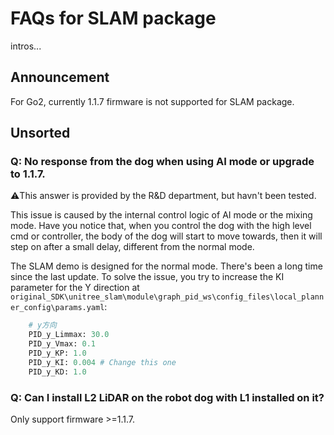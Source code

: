 # FAQs for SLAM package

intros...

## Announcement

For Go2, currently 1.1.7 firmware is not supported for SLAM package.

## Unsorted

### Q: No response from the dog when using AI mode or upgrade to 1.1.7.

⚠️This answer is provided by the R&D department, but havn't been tested.

This issue is caused by the internal control logic of AI mode or the mixing mode. Have you notice that, when you control the dog with the high level cmd or controller, the body of the dog will start to move towards, then it will step on after a small delay, different from the normal mode.

The SLAM demo is designed for the normal mode. There's been a long time since the last update. To solve the issue, you try to increase the KI parameter for the Y direction at `original_SDK\unitree_slam\module\graph_pid_ws\config_files\local_planner_config\params.yaml`:

```python
    # y方向
    PID_y_Limmax: 30.0
    PID_y_Vmax: 0.1
    PID_y_KP: 1.0     
    PID_y_KI: 0.004 # Change this one
    PID_y_KD: 1.0
```

### Q: Can I install L2 LiDAR on the robot dog with L1 installed on it?

Only support firmware >=1.1.7.
